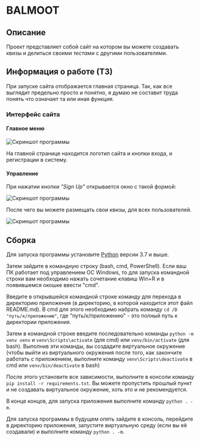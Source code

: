 # BALMOOT
## Описание

Проект представляет собой сайт на котором вы можете создавать квизы и делиться своими _тестами_ с другими пользователями.

## Информация о работе (ТЗ)

При запуске сайта отображается главная страница.
Так, как все выглядит предельно просто и понятно, я думаю не составит труда
понять что означает та или иная функция.

### Интерфейс сайта

#### Главное меню

![Скриншот программы](
    https://ia.wampi.ru/2022/05/05/imaged33144a01bc0da45.png
)

На главной странице находится логотип сайта и кнопки входа, и регистрации в систему.

#### Управление
 
При нажатии кнопки _"Sign Up"_ открывается окно с такой формой:

![Скриншот программы](
    https://ia.wampi.ru/2022/05/05/imageade16a541673baf8.png
)
   
После чего вы можете размещать свои квизы, для всех пользователей.

![Скриншот программы](
    https://ie.wampi.ru/2022/05/05/imageebbf78397711f57c.png
)

## Сборка

Для запуска программы установите [Python](
https://www.python.org/downloads/) версии 3.7 и выше.

Затем зайдите в командную строку (bash, cmd, PowerShell). Если ваш ПК работает 
под управлением ОС Windows, то для запуска командной строки вам необходимо 
нажать сочетание клавиш Win+R и в появившемся окошке ввести "cmd".

Введите в открывшейся командной строке команду для перехода в директорию 
приложения (в директорию, в которой находится этот файл README.md). В cmd для 
этого необходимо набрать команду `cd /D "путь/к/приложению"`, где 
"путь/к/приложению" - это полный путь к директории приложения.

Затем в командной строке введите последовательно команды `python -m venv venv` 
и `venv\Scripts\activate` (для cmd) или `venv/bin/activate` (для bash). 
Выполнив эти команды, вы создадите виртуальное окружение (чтобы выйти из 
виртуального окружения после того, как закончите работать с приложением, 
выполните команду `venv\Scripts\deactivate` в cmd или `venv/bin/deactivate` в 
bash)

После этого установите все зависимости, выполните в консоли команду 
`pip install -r requirements.txt`. Вы можете пропустить прошлый пункт и не 
создавать виртуальное окружение, хоть это и не рекомендуется.

В конце концов, для запуска приложения выполните команду `python . -m`. 

Для запуска программы в будущем опять зайдите в консоль, перейдите в директорию 
приложения, запустите виртуальную среду (если вы её создавали) и выполните 
команду `python . -m`. 
